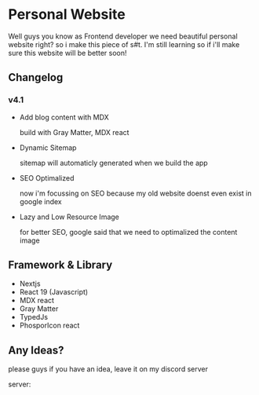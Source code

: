# Personal Website 

Well guys you know as Frontend developer we need beautiful personal website right? so i make this piece of s#t. I'm still learning so if i'll make sure this website will be better soon!

## Changelog

### v4.1 
- Add blog content with MDX

  build with Gray Matter, MDX react

- Dynamic Sitemap

  sitemap will automaticly generated when we build the app

- SEO Optimalized 

  now i'm focussing on SEO because my old website doenst even exist in google index

- Lazy and Low Resource Image

  for better SEO, google said that we need to optimalized the content image

## Framework & Library 
- Nextjs 
- React 19 (Javascript)
- MDX react
- Gray Matter
- TypedJs
- PhosporIcon react

## Any Ideas?
please guys if you have an idea, leave it on my discord server 

server: 
